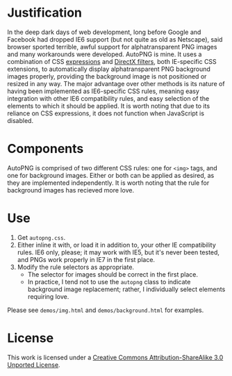 # Justification

In the deep dark days of web development, long before Google and Facebook had dropped IE6 support (but not quite as old as Netscape), said browser sported terrible, awful support for alphatransparent PNG images and many workarounds were developed. AutoPNG is mine. It uses a combination of CSS [expressions](http://msdn.microsoft.com/en-us/library/ms537634.aspx) and [DirectX filters](http://msdn.microsoft.com/en-us/library/ie/hh801215.aspx), both IE-specific CSS extensions, to automatically display alphatransparent PNG background images properly, providing the background image is not positioned or resized in any way. The major advantage over other methods is its nature of having been implemented as IE6-specific CSS rules, meaning easy integration with other IE6 compatibility rules, and easy selection of the elements to which it should be applied. It is worth noting that due to its reliance on CSS expressions, it does not function when JavaScript is disabled.

# Components

AutoPNG is comprised of two different CSS rules: one for `<img>` tags, and one for background images. Either or both can be applied as desired, as they are implemented independently. It is worth noting that the rule for background images has recieved more love.

# Use

1. Get `autopng.css`.
2. Either inline it with, or load it in addition to, your other IE compatibility rules. IE6 only, please; it may work with IE5, but it's never been tested, and PNGs work properly in IE7 in the first place.
3. Modify the rule selectors as appropriate.
    * The selector for images should be correct in the first place.
    * In practice, I tend not to use the `autopng` class to indicate background image replacement; rather, I individually select elements requiring love.

Please see `demos/img.html` and `demos/background.html` for examples.

# License

This work is licensed under a [Creative Commons Attribution-ShareAlike 3.0 Unported License](http://creativecommons.org/licenses/by-sa/3.0/).